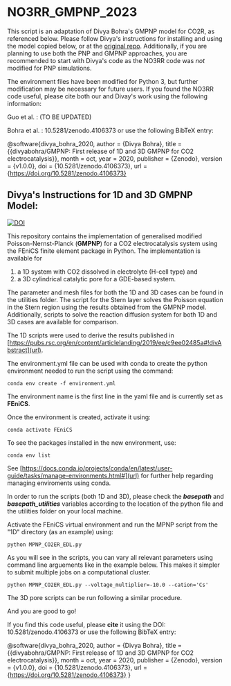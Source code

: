 # NO3RR_GMPNP_2023

This script is an adaptation of Divya Bohra's GMPNP model for CO2R, as referenced below. Please follow Divya's instructions for installing and using the model copied below, or at the [original repo](https://github.com/divyabohra/GMPNP). Additionally, if you are planning to use both the PNP and GMPNP approaches, you are recommended to start with Divya's code as the NO3RR code was *not* modified for PNP simulations. 

The environment files have been modified for Python 3, but further modification may be necessary for future users. If you found the NO3RR code useful, please cite both our and Divay's work using the following information: 

Guo et al. : (TO BE UPDATED) 

Bohra et al. : 10.5281/zenodo.4106373 or use the following BibTeX entry: 

@software{divya_bohra_2020,
  author       = {Divya Bohra},
  title        = {{divyabohra/GMPNP: First release of 1D and 3D GMPNP 
                   for CO2 electrocatalysis}},
  month        = oct,
  year         = 2020,
  publisher    = {Zenodo},
  version      = {v1.0.0},
  doi          = {10.5281/zenodo.4106373},
  url          = {https://doi.org/10.5281/zenodo.4106373}



## Divya's Instructions for 1D and 3D GMPNP Model: 
[![DOI](https://zenodo.org/badge/295436920.svg)](https://zenodo.org/badge/latestdoi/295436920)

This repository contains the implementation of generalised modified Poisson-Nernst-Planck (**GMPNP**) for a CO2 electrocatalysis system using the FEniCS finite element package in Python. The implementation is available for 

1. a 1D system with CO2 dissolved in electrolyte (H-cell type) and 
2. a 3D cylindrical catalytic pore for a GDE-based system.

The parameter and mesh files for both the 1D and 3D cases can be found in the utilities folder. 
The script for the Stern layer solves the Poisson equation in the Stern region using the results obtained from the GMPNP model. 
Additionally, scripts to solve the reaction diffusion system for both 1D and 3D cases are available for comparison.

The 1D scripts were used to derive the results published in [https://pubs.rsc.org/en/content/articlelanding/2019/ee/c9ee02485a#!divAbstract](url).

The environment.yml file can be used with conda to create the python environment needed to run the script using the command:

`conda env create -f environment.yml`

The environment name is the first line in the yaml file and is currently set as **FEniCS**.

Once the environment is created, activate it using:

`conda activate FEniCS`

To see the packages installed in the new environment, use:

`conda env list`

See [https://docs.conda.io/projects/conda/en/latest/user-guide/tasks/manage-environments.html#](url) for further help regarding managing enviroments using conda. 

In order to run the scripts (both 1D and 3D), please check the ***basepath*** and ***basepath_utilities*** variables according to the location of the python file and the utilities folder on your local machine. 

Activate the FEniCS virtual environment and run the MPNP script from the "1D" directory (as an example) using:

`python MPNP_CO2ER_EDL.py`

As you will see in the scripts, you can vary all relevant parameters using command line arguements like in the example below. This makes it simpler to submit multiple jobs on a computational cluster.

`python MPNP_CO2ER_EDL.py --voltage_multiplier=-10.0 --cation='Cs'`

The 3D pore scripts can be run following a similar procedure.

And you are good to go!

If you find this code useful, please **cite** it using the DOI: 10.5281/zenodo.4106373 or use the following BibTeX entry: 

@software{divya_bohra_2020,
  author       = {Divya Bohra},
  title        = {{divyabohra/GMPNP: First release of 1D and 3D GMPNP 
                   for CO2 electrocatalysis}},
  month        = oct,
  year         = 2020,
  publisher    = {Zenodo},
  version      = {v1.0.0},
  doi          = {10.5281/zenodo.4106373},
  url          = {https://doi.org/10.5281/zenodo.4106373}
}
